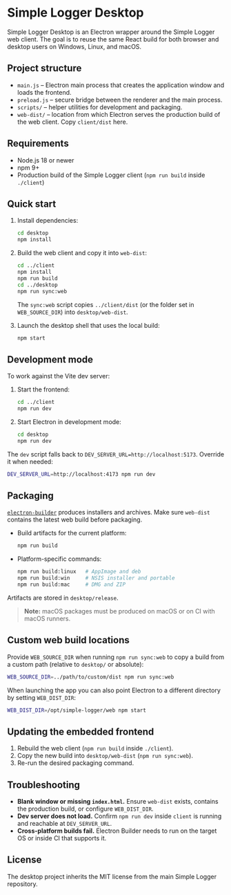 # Simple Logger Desktop

Simple Logger Desktop is an Electron wrapper around the Simple Logger web client. The goal is to reuse the same React build for both browser and desktop users on Windows, Linux, and macOS.

## Project structure

- `main.js` – Electron main process that creates the application window and loads the frontend.
- `preload.js` – secure bridge between the renderer and the main process.
- `scripts/` – helper utilities for development and packaging.
- `web-dist/` – location from which Electron serves the production build of the web client. Copy `client/dist` here.

## Requirements

- Node.js 18 or newer
- npm 9+
- Production build of the Simple Logger client (`npm run build` inside `./client`)

## Quick start

1. Install dependencies:

   ```bash
   cd desktop
   npm install
   ```

2. Build the web client and copy it into `web-dist`:

   ```bash
   cd ../client
   npm install
   npm run build
   cd ../desktop
   npm run sync:web
   ```

   The `sync:web` script copies `../client/dist` (or the folder set in `WEB_SOURCE_DIR`) into `desktop/web-dist`.

3. Launch the desktop shell that uses the local build:

   ```bash
   npm start
   ```

## Development mode

To work against the Vite dev server:

1. Start the frontend:

   ```bash
   cd ../client
   npm run dev
   ```

2. Start Electron in development mode:

   ```bash
   cd desktop
   npm run dev
   ```

The `dev` script falls back to `DEV_SERVER_URL=http://localhost:5173`. Override it when needed:

```bash
DEV_SERVER_URL=http://localhost:4173 npm run dev
```

## Packaging

[`electron-builder`](https://www.electron.build/) produces installers and archives. Make sure `web-dist` contains the latest web build before packaging.

- Build artifacts for the current platform:

  ```bash
  npm run build
  ```

- Platform-specific commands:

  ```bash
  npm run build:linux   # AppImage and deb
  npm run build:win     # NSIS installer and portable
  npm run build:mac     # DMG and ZIP
  ```

Artifacts are stored in `desktop/release`.

> **Note:** macOS packages must be produced on macOS or on CI with macOS runners.

## Custom web build locations

Provide `WEB_SOURCE_DIR` when running `npm run sync:web` to copy a build from a custom path (relative to `desktop/` or absolute):

```bash
WEB_SOURCE_DIR=../path/to/custom/dist npm run sync:web
```

When launching the app you can also point Electron to a different directory by setting `WEB_DIST_DIR`:

```bash
WEB_DIST_DIR=/opt/simple-logger/web npm start
```

## Updating the embedded frontend

1. Rebuild the web client (`npm run build` inside `./client`).
2. Copy the new build into `desktop/web-dist` (`npm run sync:web`).
3. Re-run the desired packaging command.

## Troubleshooting

- **Blank window or missing `index.html`.** Ensure `web-dist` exists, contains the production build, or configure `WEB_DIST_DIR`.
- **Dev server does not load.** Confirm `npm run dev` inside `client` is running and reachable at `DEV_SERVER_URL`.
- **Cross-platform builds fail.** Electron Builder needs to run on the target OS or inside CI that supports it.

## License

The desktop project inherits the MIT license from the main Simple Logger repository.
